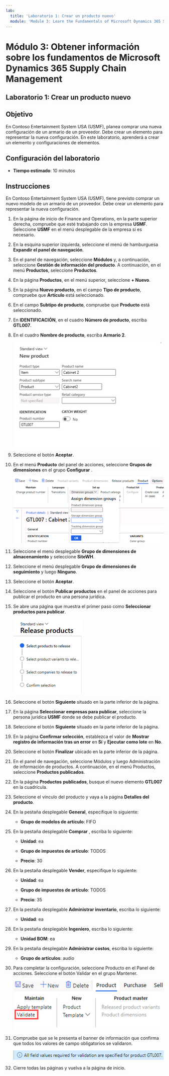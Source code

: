 ```yaml
---
lab:
  title: 'Laboratorio 1: Crear un producto nuevo'
  module: 'Module 3: Learn the Fundamentals of Microsoft Dynamics 365 Supply Chain Management'
---
```


# Módulo 3: Obtener información sobre los fundamentos de Microsoft Dynamics 365 Supply Chain Management

## Laboratorio 1: Crear un producto nuevo

## Objetivo

En Contoso Entertainment System USA (USMF), planea comprar una nueva configuración de un armario de un proveedor. Debe crear un elemento para representar la nueva configuración. En este laboratorio, aprenderá a crear un elemento y configuraciones de elementos.

## Configuración del laboratorio

   - **Tiempo estimado**: 10 minutos

## Instrucciones

En Contoso Entertainment System USA (USMF), tiene previsto comprar un nuevo modelo de un armario de un proveedor. Debe crear un elemento para representar la nueva configuración.

1.  En la página de inicio de Finance and Operations, en la parte superior derecha, compruebe que esté trabajando con la empresa **USMF**. Seleccione **USMF** en el menú desplegable de la empresa si es necesario.

2.  En la esquina superior izquierda, seleccione el menú de hamburguesa **Expandir el panel de navegación**.

3.  En el panel de navegación, seleccione **Módulos** y, a continuación, seleccione **Gestión de información del producto**. A continuación, en el menú **Productos**, seleccione **Productos**.

4.  En la página **Productos**, en el menú superior, seleccione **+ Nuevo**.

5.  En la página **Nuevo producto**, en el campo **Tipo de producto**, compruebe que **Artículo** está seleccionado.

6.  En el campo **Subtipo de producto**, compruebe que **Producto** está seleccionado.

7.  En **IDENTIFICACIÓN**, en el cuadro **Número de producto**, escriba **GTL007**.

8.  En el cuadro **Nombre de producto**, escriba **Armario 2**.

    ![La captura de pantalla muestra la vista estándar de la página de creación de nuevos productos.](./media/03-learn-the-fundamentals-of-dynamics-365-supply-chain-management-07.png)

9.  Seleccione el botón **Aceptar**.

10. En el menú **Producto** del panel de acciones, seleccione **Grupos de dimensiones** en el grupo **Configurar** .

    ![La captura de pantalla muestra la opción de configuración en el menú del producto donde se pueden agregar los diferentes detalles del grupo de dimensiones.](./media/03-learn-the-fundamentals-of-dynamics-365-supply-chain-management-08.png)

11. Seleccione el menú desplegable **Grupo de dimensiones de almacenamiento** y seleccione **SiteWH**.

12. Seleccione el menú desplegable **Grupo de dimensiones de seguimiento** y luego **Ninguno**.

13. Seleccione el botón **Aceptar**.

14. Seleccione el botón **Publicar productos** en el panel de acciones para publicar el producto en una persona jurídica.

15. Se abre una página que muestra el primer paso como **Seleccionar productos para publicar**.

    ![La captura de pantalla muestra la vista estándar de la página de liberación de productos.](./media/03-learn-the-fundamentals-of-dynamics-365-supply-chain-management-09.png)

16. Seleccione el botón **Siguiente** situado en la parte inferior de la página.

17. En la página **Seleccionar empresas para publicar**, seleccione la persona jurídica **USMF** donde se debe publicar el producto.

18. Seleccione el botón **Siguiente** situado en la parte inferior de la página.

19. En la página **Confirmar selección**, establezca el valor de **Mostrar registro de información tras un error** en **Sí** y **Ejecutar como lote** en **No**.

20. Seleccione el botón **Finalizar** ubicado en la parte inferior de la página.

21. En el panel de navegación, seleccione Módulos y luego Administración de información de productos. A continuación, en el menú Productos, seleccione **Productos publicados**.

22. En la página **Productos** **publicados**, busque el nuevo elemento **GTL007** en la cuadrícula. 

23. Seleccione el vínculo del producto y vaya a la página **Detalles del producto**.

24. En la pestaña desplegable **General**, especifique lo siguiente:

    - **Grupo de modelos de artículo**: FIFO

25. En la pestaña desplegable **Comprar** , escriba lo siguiente:

    - **Unidad**: ea

    - **Grupo de impuestos de artículo**: TODOS

    - **Precio**: 30

26. En la pestaña desplegable **Vender**, especifique lo siguiente:

    - **Unidad**: ea

    - **Grupo de impuestos de artículo**: TODOS

    - **Precio**: 35

27. En la pestaña desplegable **Administrar inventario**, escriba lo siguiente:

    - **Unidad**: ea

28. En la pestaña desplegable **Ingeniero**, escriba lo siguiente:

    - **Unidad BOM**: ea

29. En la pestaña desplegable **Administrar costos**, escriba lo siguiente:

    - **Grupo de artículos**: audio

30. Para completar la configuración, seleccione Producto en el Panel de acciones. Seleccione el botón Validar en el grupo Mantener.

    ![Captura de pantalla que muestra el grupo Mantener bajo el botón Producto en el panel de acciones. El botón Validar del grupo Mantener está seleccionado.](./media/03-learn-the-fundamentals-of-dynamics-365-supply-chain-management-10.png)

31. Compruebe que se le presenta el banner de información que confirma que todos los valores de campo obligatorios se validaron.

    ![Captura de pantalla que muestra el banner de información que confirma que todos los valores de campo obligatorios se validaron. ](./media/03-learn-the-fundamentals-of-dynamics-365-supply-chain-management-11.png)

32. Cierre todas las páginas y vuelva a la página de inicio.
